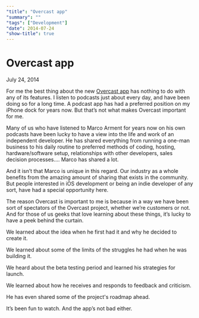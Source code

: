 ```yaml
---
"title": "Overcast app"
"summary": ""
"tags": ["Development"]
"date": 2014-07-24
"show-title": true
---
```


# Overcast app

<p class="datetime">July 24, 2014</p>

For me the best thing about the new [Overcast app](https://overcast.fm/) has nothing to do with any of its features. I listen to podcasts just about every day, and have been doing so for a long time. A podcast app has had a preferred position on my iPhone dock for years now. But that’s not what makes Overcast important for me.

Many of us who have listened to Marco Arment for years now on his own podcasts have been lucky to have a view into the life and work of an independent developer. He has shared everything from running a one-man business to his daily routine to preferred methods of coding, hosting, hardware/software setup, relationships with other developers, sales decision processes…. Marco has shared a lot.

And it isn’t that Marco is unique in this regard. Our industry as a whole benefits from the amazing amount of sharing that exists in the community. But people interested in iOS development or being an indie developer of any sort, have had a special opportunity here.

The reason Overcast is important to me is because in a way we have been sort of spectators of the Overcast project, whether we’re customers or not. And for those of us geeks that love learning about these things, it’s lucky to have a peek behind the curtain.

We learned about the idea when he first had it and why he decided to create it.

We learned about some of the limits of the struggles he had when he was building it.

We heard about the beta testing period and learned his strategies for launch.

We learned about how he receives and responds to feedback and criticism.

He has even shared some of the project's roadmap ahead.

It’s been fun to watch. And the app’s not bad either.
